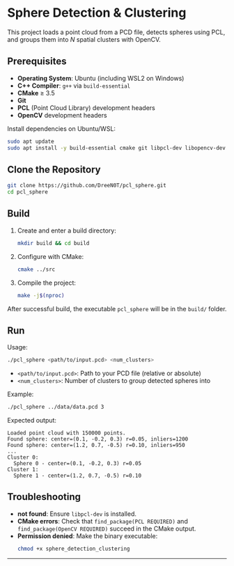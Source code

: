 # Sphere Detection & Clustering

This project loads a point cloud from a PCD file, detects spheres using PCL, and groups them into *N* spatial clusters with OpenCV.

## Prerequisites

- **Operating System**: Ubuntu (including WSL2 on Windows)
- **C++ Compiler**: `g++` via `build-essential`
- **CMake** ≥ 3.5
- **Git**
- **PCL** (Point Cloud Library) development headers
- **OpenCV** development headers

Install dependencies on Ubuntu/WSL:

```bash
sudo apt update
sudo apt install -y build-essential cmake git libpcl-dev libopencv-dev
```

## Clone the Repository

```bash
git clone https://github.com/DreeN0T/pcl_sphere.git
cd pcl_sphere
```

## Build

1. Create and enter a build directory:
   ```bash
   mkdir build && cd build
   ```
2. Configure with CMake:
   ```bash
   cmake ../src
   ```
3. Compile the project:
   ```bash
   make -j$(nproc)
   ```

After successful build, the executable `pcl_sphere` will be in the `build/` folder.

## Run

Usage:

```bash
./pcl_sphere <path/to/input.pcd> <num_clusters>
```

- `<path/to/input.pcd>`: Path to your PCD file (relative or absolute)
- `<num_clusters>`: Number of clusters to group detected spheres into

Example:

```bash
./pcl_sphere ../data/data.pcd 3
```

Expected output:

```
Loaded point cloud with 150000 points.
Found sphere: center=(0.1, -0.2, 0.3) r=0.05, inliers=1200
Found sphere: center=(1.2, 0.7, -0.5) r=0.10, inliers=950
...  
Cluster 0:
  Sphere 0 - center=(0.1, -0.2, 0.3) r=0.05
Cluster 1:
  Sphere 1 - center=(1.2, 0.7, -0.5) r=0.10
```

## Troubleshooting

- **not found**: Ensure `libpcl-dev` is installed.
- **CMake errors**: Check that `find_package(PCL REQUIRED)` and `find_package(OpenCV REQUIRED)` succeed in the CMake output.
- **Permission denied**: Make the binary executable:
  ```bash
  chmod +x sphere_detection_clustering
  ```

---